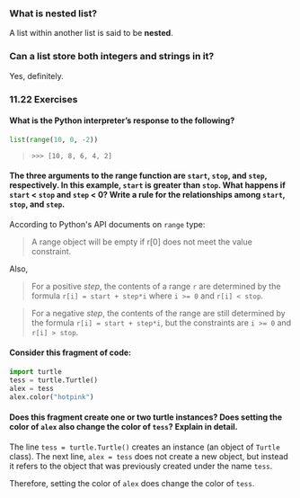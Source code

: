 ### What is nested list?
A list within another list is said to be **nested**.

### Can a list store both integers and strings in it?

Yes, definitely.

### 11.22 Exercises
#### What is the Python interpreter’s response to the following?
```python
list(range(10, 0, -2))
```
> `>>> [10, 8, 6, 4, 2]`
#### The three arguments to the range function are `start`, `stop`, and `step`, respectively. In this example, `start` is greater than `stop`. What happens if `start` < `stop` and `step` < 0? Write a rule for the relationships among `start`, `stop`, and `step`.
According to Python's API documents on `range` type:
> A range object will be empty if r[0] does not meet the value constraint.

Also,

> For a positive *step*, the contents of a range `r` are determined by the formula `r[i] = start + step*i` where `i >= 0` and `r[i] < stop`.

> For a negative *step*, the contents of the range are still determined by the formula `r[i] = start + step*i`, but the constraints are `i >= 0` and `r[i] > stop`.

#### Consider this fragment of code:
```python
import turtle
tess = turtle.Turtle()
alex = tess
alex.color("hotpink")
```
#### Does this fragment create one or two turtle instances? Does setting the color of `alex` also change the color of `tess`? Explain in detail.

The line `tess = turtle.Turtle()` creates an instance (an object of `Turtle` class). The next line, `alex = tess` does not create a new object, but instead it refers to the object that was previously created under the name `tess`.

Therefore, setting the color of `alex` does change the color of `tess`.
